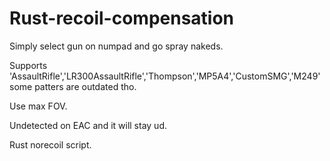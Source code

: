 # Rust-recoil-compensation


Simply select gun on numpad and go spray nakeds.

Supports 'AssaultRifle','LR300AssaultRifle','Thompson','MP5A4','CustomSMG','M249' some patters are outdated tho.

Use max FOV.

Undetected on EAC and it will stay ud.



Rust norecoil script.
